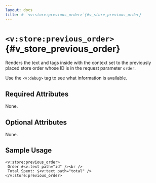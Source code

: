 ```yaml
---
layout: docs
title: # `<v:store:previous_order>`{#v_store_previous_order}
---
```


# `<v:store:previous_order>`{#v_store_previous_order}

Renders the text and tags inside with the context set to the previously
placed store order whose ID is in the request parameter `order`.

Use the `<v:debug>` tag to see what information is available.

## Required Attributes

None.

## Optional Attributes

None.

## Sample Usage

    <v:store:previous_order>
     Order #<v:text path="id" /><br />
     Total Spent: $<v:text path="total" />
    </v:store:previous_order>

